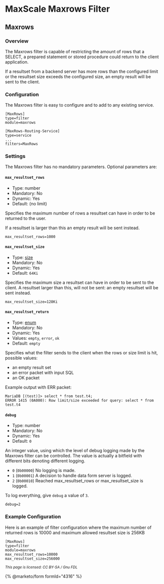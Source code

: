 # MaxScale Maxrows Filter

## Maxrows

### Overview

The Maxrows filter is capable of restricting the amount of rows that a SELECT,
a prepared statement or stored procedure could return to the client application.

If a resultset from a backend server has more rows than the configured limit
or the resultset size exceeds the configured size,
an empty result will be sent to the client.

### Configuration

The Maxrows filter is easy to configure and to add to any existing service.

```
[MaxRows]
type=filter
module=maxrows

[MaxRows-Routing-Service]
type=service
...
filters=MaxRows
```

### Settings

The Maxrows filter has no mandatory parameters.
Optional parameters are:

#### `max_resultset_rows`

* Type: number
* Mandatory: No
* Dynamic: Yes
* Default: (no limit)

Specifies the maximum number of rows a resultset can have in order to be
returned to the user.

If a resultset is larger than this an empty result will be sent instead.

```
max_resultset_rows=1000
```

#### `max_resultset_size`

* Type: [size](../../maxscale-archive/archive/mariadb-maxscale-25-01/mariadb-maxscale-25-01-getting-started/mariadb-maxscale-2501-maxscale-2501-mariadb-maxscale-configuration-guide.md)
* Mandatory: No
* Dynamic: Yes
* Default: `64Ki`

Specifies the maximum size a resultset can have in order
to be sent to the client. A resultset larger than this, will
not be sent: an empty resultset will be sent instead.

```
max_resultset_size=128Ki
```

#### `max_resultset_return`

* Type: [enum](../../maxscale-archive/archive/mariadb-maxscale-25-01/mariadb-maxscale-25-01-getting-started/mariadb-maxscale-2501-maxscale-2501-mariadb-maxscale-configuration-guide.md)
* Mandatory: No
* Dynamic: Yes
* Values: `empty`, `error`, `ok`
* Default: `empty`

Specifies what the filter sends to the client when the
rows or size limit is hit, possible values:

* an empty result set
* an error packet with input SQL
* an OK packet

Example output with ERR packet:

```
MariaDB [(test)]> select * from test.t4;
ERROR 1415 (0A000): Row limit/size exceeded for query: select * from test.t4
```

#### `debug`

* Type: number
* Mandatory: No
* Dynamic: Yes
* Default: `0`

An integer value, using which the level of debug logging made by the Maxrows
filter can be controlled. The value is actually a bitfield with different bits
denoting different logging.

* `0` (`0b00000`) No logging is made.
* `1` (`0b00001`) A decision to handle data form server is logged.
* `2` (`0b00010`) Reached max\_resultset\_rows or max\_resultset\_size is logged.

To log everything, give `debug` a value of `3`.

```
debug=2
```

### Example Configuration

Here is an example of filter configuration where the maximum number of returned
rows is 10000 and maximum allowed resultset size is 256KB

```
[MaxRows]
type=filter
module=maxrows
max_resultset_rows=10000
max_resultset_size=256000
```

<sub>_This page is licensed: CC BY-SA / Gnu FDL_</sub>

{% @marketo/form formId="4316" %}
